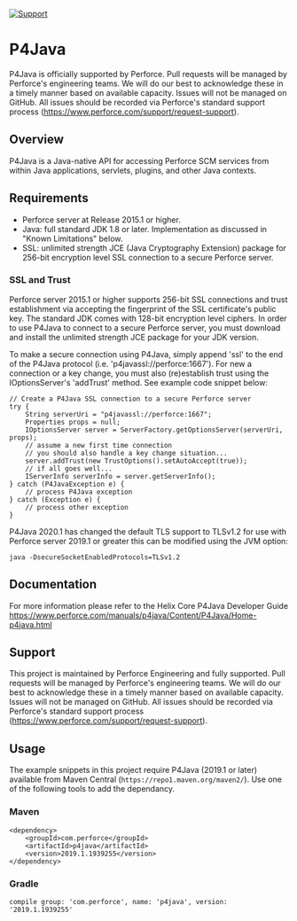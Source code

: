 [![Support](https://img.shields.io/badge/Support-Official-green.svg)](mailto:support@perforce.com)

# P4Java

P4Java is officially supported by Perforce.  Pull requests will be managed by Perforce's engineering teams.  We will do our best to acknowledge these in a timely manner based on available capacity.  Issues will not be managed on GitHub.  All issues should be recorded via Perforce's standard support process (https://www.perforce.com/support/request-support). 

## Overview
P4Java is a Java-native API for accessing Perforce SCM services from within Java applications, servlets, plugins, and other Java contexts.  

## Requirements
* Perforce server at Release 2015.1 or higher.
* Java: full standard JDK 1.8 or later.  Implementation as discussed in "Known Limitations" below.
* SSL: unlimited strength JCE (Java Cryptography Extension) package for 256-bit encryption level SSL connection to a secure Perforce server.

### SSL and Trust

Perforce server 2015.1 or higher supports 256-bit SSL connections and trust establishment via accepting the fingerprint of the SSL certificate's public key. The standard JDK comes with 128-bit encryption level ciphers. In order to use P4Java to connect to a secure Perforce server, you must download and install the unlimited strength JCE package for your JDK version.

To make a secure connection using P4Java, simply append 'ssl' to the end of the P4Java protocol (i.e. 'p4javassl://perforce:1667').  For new a connection or a key change, you must also (re)establish trust using the IOptionsServer's 'addTrust' method.  See example code snippet below:

    // Create a P4Java SSL connection to a secure Perforce server
    try {
        String serverUri = "p4javassl://perforce:1667";
        Properties props = null;
        IOptionsServer server = ServerFactory.getOptionsServer(serverUri, props);
        // assume a new first time connection
        // you should also handle a key change situation...
        server.addTrust(new TrustOptions().setAutoAccept(true));
        // if all goes well...
        IServerInfo serverInfo = server.getServerInfo();
    } catch (P4JavaException e) {
        // process P4Java exception
    } catch (Exception e) {
        // process other exception
    }

P4Java 2020.1 has changed the default TLS support to TLSv1.2 for use with Perforce server 2019.1 or greater this can be modified using the JVM option:

    java -DsecureSocketEnabledProtocols=TLSv1.2 

## Documentation
For more information please refer to the Helix Core P4Java Developer Guide https://www.perforce.com/manuals/p4java/Content/P4Java/Home-p4java.html

## Support
This project is maintained by Perforce Engineering and fully supported.  Pull requests will be managed by Perforce's engineering teams.  We will do our best to acknowledge these in a timely manner based on available capacity.  Issues will not be managed on GitHub.  All issues should be recorded via Perforce's standard support process (https://www.perforce.com/support/request-support). 

## Usage
The example snippets in this project require P4Java (2019.1 or later) available from Maven Central (`https://repo1.maven.org/maven2/`).  Use one of the following tools to add the dependancy.

### Maven
    <dependency>
        <groupId>com.perforce</groupId>
        <artifactId>p4java</artifactId>
        <version>2019.1.1939255</version>
    </dependency>

### Gradle
    compile group: 'com.perforce', name: 'p4java', version: '2019.1.1939255'
